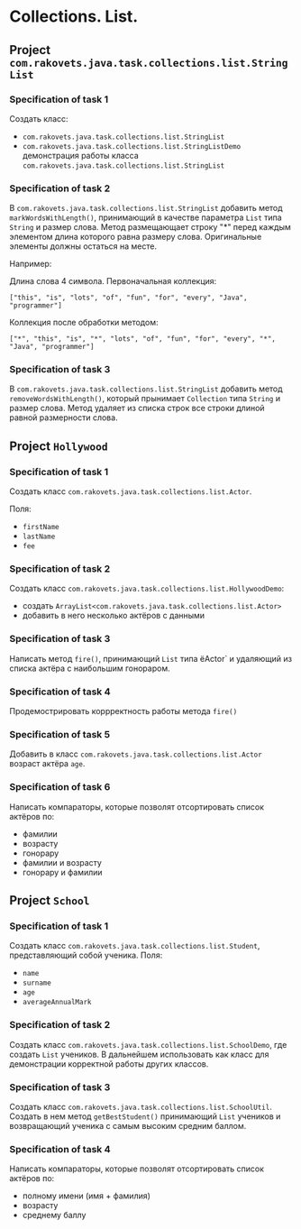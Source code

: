 # Collections. List.


## Project `com.rakovets.java.task.collections.list.StringList`
### Specification of task 1
Создать класс:
- `com.rakovets.java.task.collections.list.StringList`
- `com.rakovets.java.task.collections.list.StringListDemo` демонстрация работы класса `com.rakovets.java.task.collections.list.StringList` 


### Specification of task 2
В `com.rakovets.java.task.collections.list.StringList` добавить метод `markWordsWithLength()`, принимающий в качестве параметра `List` типа `String` и размер слова.
Метод размещающает строку "*" перед каждым элементом длина которого равна размеру слова. Оригинальные элементы должны остаться на месте.

Например:

Длина слова 4 символа. Первоначальная коллекция:
```
["this", "is", "lots", "of", "fun", "for", "every", "Java", "programmer"]
```

Коллекция после обработки методом:
```
["*", "this", "is", "*", "lots", "of", "fun", "for", "every", "*", "Java", "programmer"]
```


### Specification of task 3
В `com.rakovets.java.task.collections.list.StringList` добавить метод  `removeWordsWithLength()`, который прынимает `Collection` типа `String` и размер слова.
Метод удаляет из списка строк все строки длиной равной размерности слова.


## Project `Hollywood`
### Specification of task 1
Создать класс `com.rakovets.java.task.collections.list.Actor`.

Поля:
- `firstName`
- `lastName`
- `fee`


### Specification of task 2
Создать класс `com.rakovets.java.task.collections.list.HollywoodDemo`:
- создать `ArrayList<com.rakovets.java.task.collections.list.Actor>`
- добавить в него несколько актёров с данными


### Specification of task 3
Написать метод `fire()`, принимающий `List` типа ёActor` и удаляющий из списка актёра с наибольшим гонораром.


### Specification of task 4
Продемострировать коррректность работы метода `fire()`


### Specification of task 5
Добавить в класс `com.rakovets.java.task.collections.list.Actor` возраст актёра `age`.


### Specification of task 6
Написать компараторы, которые позволят отсортировать список актёров по:
- фамилии
- возрасту
- гонорару
- фамилии и возрасту
- гонорару и фамилии


## Project `School`
### Specification of task 1
Создать класс `com.rakovets.java.task.collections.list.Student`, представляющий собой ученика.
Поля:
- `name`
- `surname`
- `age`
- `averageAnnualMark`


### Specification of task 2
Создать класс `com.rakovets.java.task.collections.list.SchoolDemo`, где создать `List` учеников.
В дальнейшем использовать как класс для демонстрации корректной работы других классов. 


### Specification of task 3
Создать класс `com.rakovets.java.task.collections.list.SchoolUtil`.
Создать в нем метод `getBestStudent()` принимающий `List` учеников и возвращающий ученика с самым высоким средним баллом.


### Specification of task 4
Написать компараторы, которые позволят отсортировать список актёров по:
- полному имени (имя + фамилия)
- возрасту
- среднему баллу